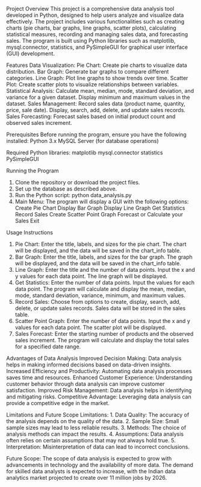 Project Overview
This project is a comprehensive data analysis tool developed in Python, designed to help users analyze and visualize data effectively. 
The project includes various functionalities such as creating charts (pie charts, bar graphs, line graphs, scatter plots), calculating 
statistical measures, recording and managing sales data, and forecasting sales. The program is built using Python libraries such as matplotlib, 
mysql.connector, statistics, and PySimpleGUI for graphical user interface (GUI) development.

Features
Data Visualization:
  Pie Chart: Create pie charts to visualize data distribution.
  Bar Graph: Generate bar graphs to compare different categories.
  Line Graph: Plot line graphs to show trends over time.
  Scatter Plot: Create scatter plots to visualize relationships between variables.
Statistical Analysis: 
  Calculate mean, median, mode, standard deviation, and variance for a given dataset.
  Display minimum and maximum values in the dataset.
Sales Management:
  Record sales data (product name, quantity, price, sale date).
  Display, search, add, delete, and update sales records.
Sales Forecasting:
  Forecast sales based on initial product count and observed sales increment.

Prerequisites
Before running the program, ensure you have the following installed:
  Python 3.x
  MySQL Server (for database operations)

Required Python libraries:
  matplotlib
  mysql.connector
  statistics
  PySimpleGUI

Running the Program
  1. Clone the repository or download the project files.
  2. Set up the database as described above.
  3. Run the Python script:
    python data_analysis.py
  4. Main Menu: The program will display a GUI with the following options:
        Create Pie Chart
        Display Bar Graph
        Display Line Graph
        Get Statistics
        Record Sales
        Create Scatter Point Graph
        Forecast or Calculate your Sales
        Exit

Usage Instructions
 1. Pie Chart:
      Enter the title, labels, and sizes for the pie chart.
      The chart will be displayed, and the data will be saved in the chart_info table.
 2. Bar Graph:
      Enter the title, labels, and sizes for the bar graph.
      The graph will be displayed, and the data will be saved in the chart_info table.
 3. Line Graph:
      Enter the title and the number of data points.
      Input the x and y values for each data point.
      The line graph will be displayed.
 4. Get Statistics:
      Enter the number of data points.
      Input the values for each data point.
      The program will calculate and display the mean, median, mode, standard deviation, variance, minimum, and maximum values.
 5. Record Sales:
      Choose from options to create, display, search, add, delete, or update sales records.
      Sales data will be stored in the sales table.
 6. Scatter Point Graph:
      Enter the number of data points.
      Input the x and y values for each data point.
      The scatter plot will be displayed.
 7. Sales Forecast:
      Enter the starting number of products and the observed sales increment.
      The program will calculate and display the total sales for a specified date range.
    
Advantages of Data Analysis
  Improved Decision Making: Data analysis helps in making informed decisions based on data-driven insights.
  Increased Efficiency and Productivity: Automating data analysis processes saves time and resources.
  Enhanced Customer Experience: Understanding customer behavior through data analysis can improve customer satisfaction.
  Improved Risk Management: Data analysis helps in identifying and mitigating risks.
  Competitive Advantage: Leveraging data analysis can provide a competitive edge in the market.

Limitations and Future Scope
  Limitations:
    1. Data Quality: The accuracy of the analysis depends on the quality of the data.
    2. Sample Size: Small sample sizes may lead to less reliable results.
    3. Methods: The choice of analysis methods can impact the results.
    4. Assumptions: Data analysis often relies on certain assumptions that may not always hold true.
    5. Interpretation: Misinterpretation of data can lead to incorrect conclusions.

  Future Scope:
    The scope of data analysis is expected to grow with advancements in technology and the availability of more data.
    The demand for skilled data analysts is expected to increase, with the Indian data analytics market projected to create over 11 million jobs by 2026.
